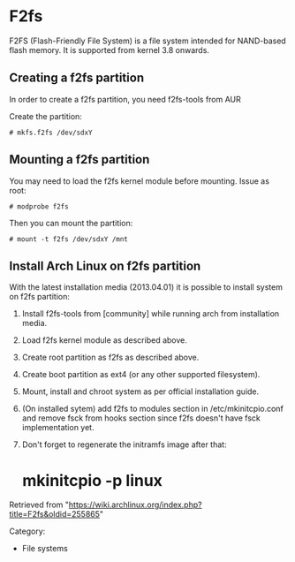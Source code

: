 F2fs
====

F2FS (Flash-Friendly File System) is a file system intended for
NAND-based flash memory. It is supported from kernel 3.8 onwards.

Creating a f2fs partition
-------------------------

In order to create a f2fs partition, you need f2fs-tools from AUR

Create the partition:

    # mkfs.f2fs /dev/sdxY

Mounting a f2fs partition
-------------------------

You may need to load the f2fs kernel module before mounting. Issue as
root:

    # modprobe f2fs

Then you can mount the partition:

    # mount -t f2fs /dev/sdxY /mnt

Install Arch Linux on f2fs partition
------------------------------------

With the latest installation media (2013.04.01) it is possible to
install system on f2fs partition:

1.  Install f2fs-tools from [community] while running arch from
    installation media.
2.  Load f2fs kernel module as described above.
3.  Create root partition as f2fs as described above.
4.  Create boot partition as ext4 (or any other supported filesystem).
5.  Mount, install and chroot system as per official installation guide.
6.  (On installed sytem) add  f2fs to modules section in
    /etc/mkinitcpio.conf and remove  fsck from hooks section since f2fs
    doesn't have fsck implementation yet.
7.  Don't forget to regenerate the initramfs image after that:

    # mkinitcpio -p linux

Retrieved from
"https://wiki.archlinux.org/index.php?title=F2fs&oldid=255865"

Category:

-   File systems
